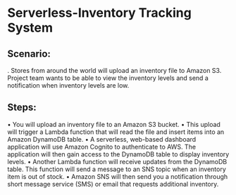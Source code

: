 # Serverless-Inventory Tracking System
## Scenario:
. Stores from around the world will upload an inventory file to Amazon S3. 
 Project team wants to be able to view the inventory levels and send a notification when inventory levels are low.

## Steps:
•	You will upload an inventory file to an Amazon S3 bucket.
•	This upload will trigger a Lambda function that will read the file and insert items into an Amazon DynamoDB table.
•	A serverless, web-based dashboard application will use Amazon Cognito to authenticate to AWS. The application will then gain access to the DynamoDB table to display inventory levels.
•	Another Lambda function will receive updates from the DynamoDB table. This function will send a message to an SNS topic when an inventory item is out of stock.
•	Amazon SNS will then send you a notification through short message service (SMS) or email that requests additional inventory.

